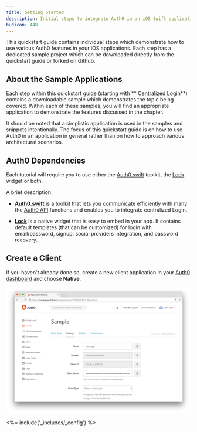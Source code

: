 ```yaml
---
title: Getting Started
description: Initial steps to integrate Auth0 in an iOS Swift application.
budicon: 448
---
```


This quickstart guide contains individual steps which demonstrate how to use various Auth0 features in your iOS applications. Each step has a dedicated sample project which can be downloaded directly from the quickstart guide or forked on Github.

## About the Sample Applications

Each step within this quickstart guide (starting with ** Centralized Login**) contains a downloadable sample which demonstrates the topic being covered. Within each of these samples, you will find an appropriate application to demonstrate the features discussed in the chapter.

It should be noted that a simplistic application is used in the samples and snippets intentionally. The focus of this quickstart guide is on how to use Auth0 in an application in general rather than on how to approach various architectural scenarios.

## Auth0 Dependencies

Each tutorial will require you to use either the [Auth0.swift](https://github.com/auth0/Auth0.swift) toolkit, the [Lock](https://github.com/auth0/Lock.swift) widget or both.

A brief description:

- [**Auth0.swift**](https://github.com/auth0/Auth0.swift) is a toolkit that lets you communicate efficiently with many the [Auth0 API](/api/info) functions and enables you to integrate centralized Login.

- [**Lock**](https://github.com/auth0/Lock.iOS-OSX) is a native widget that is easy to embed in your app. It contains default templates (that can be customized) for login with email/password, signup, social providers integration, and password recovery.

## Create a Client

If you haven't already done so, create a new client application in your [Auth0 dashboard](${manage_url}/#/applications/${account.clientId}/settings) and choose **Native**.

![App Dashboard](/media/articles/angularjs/app_dashboard.png)

<%= include('_includes/_config') %>
